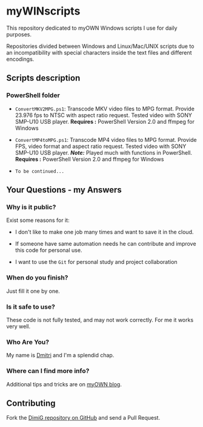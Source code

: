 myWINscripts
===========
This repository dedicated to myOWN Windows scripts I use for daily purposes.

Repositories divided between Windows and Linux/Mac/UNIX scripts due to an incompatibility
with special characters inside the text files and different encodings.

Scripts description
-------------------

### PowerShell folder

* `ConvertMKV2MPG.ps1`: Transcode MKV video files to MPG format. Provide 23.976 fps to NTSC 
   with aspect ratio request. Tested video with SONY SMP-U10 USB player.
   **Requires :** PowerShell Version 2.0 and ffmpeg for Windows
   
* `ConvertMP4toMPG.ps1`: Transcode MP4 video files to MPG format. Provide FPS, video format
   and aspect ratio request. Tested video with SONY SMP-U10 USB player.
   ***Note:*** Played much with functions in PowerShell.
   **Requires :** PowerShell Version 2.0 and ffmpeg for Windows
   
* `To be continued...`

Your Questions - my Answers
---------------------------

### Why is it public?

Exist some reasons for it:

* I don't like to make one job many times and want to save it in the cloud.

* If someone have same automation needs he can contribute and improve this code
  for personal use.
  
* I want to use the `Git` for personal study and project collaboration

### When do you finish?

Just fill it one by one.

### Is it safe to use?

These code is not fully tested, and may not work correctly. For me it works very well.

### Who Are You?

My name is [Dmitri][dimig] and I'm a splendid chap.

### Where can I find more info?

Additional tips and tricks are on [myOWN blog][homepage].

Contributing
------------

Fork the [DimiG repository on GitHub](https://github.com/dimig) and
send a Pull Request.


[homepage]:http://dimig.blogspot.com
[dimig]:http://dimig.blogspot.com

